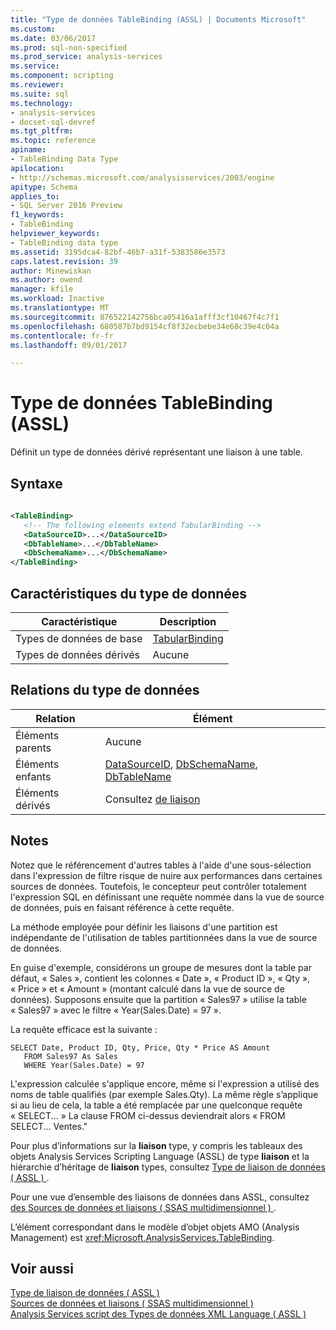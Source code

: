 ```yaml
---
title: "Type de données TableBinding (ASSL) | Documents Microsoft"
ms.custom: 
ms.date: 03/06/2017
ms.prod: sql-non-specified
ms.prod_service: analysis-services
ms.service: 
ms.component: scripting
ms.reviewer: 
ms.suite: sql
ms.technology:
- analysis-services
- docset-sql-devref
ms.tgt_pltfrm: 
ms.topic: reference
apiname:
- TableBinding Data Type
apilocation:
- http://schemas.microsoft.com/analysisservices/2003/engine
apitype: Schema
applies_to:
- SQL Server 2016 Preview
f1_keywords:
- TableBinding
helpviewer_keywords:
- TableBinding data type
ms.assetid: 3195dca4-82bf-46b7-a31f-5383586e3573
caps.latest.revision: 39
author: Minewiskan
ms.author: owend
manager: kfile
ms.workload: Inactive
ms.translationtype: MT
ms.sourcegitcommit: 876522142756bca05416a1afff3cf10467f4c7f1
ms.openlocfilehash: 680587b7bd9154cf8f32ecbebe34e68c39e4c04a
ms.contentlocale: fr-fr
ms.lasthandoff: 09/01/2017

---
```

# <a name="tablebinding-data-type-assl"></a>Type de données TableBinding (ASSL)
  Définit un type de données dérivé représentant une liaison à une table.  
  
## <a name="syntax"></a>Syntaxe  
  
```xml  
  
<TableBinding>  
   <!-- The following elements extend TabularBinding -->  
   <DataSourceID>...</DataSourceID>  
   <DbTableName>...</DbTableName>  
   <DbSchemaName>...</DbSchemaName>  
</TableBinding>  
```  
  
## <a name="data-type-characteristics"></a>Caractéristiques du type de données  
  
|Caractéristique|Description|  
|--------------------|-----------------|  
|Types de données de base|[TabularBinding](../../../analysis-services/scripting/data-type/tabularbinding-data-type-assl.md)|  
|Types de données dérivés|Aucune|  
  
## <a name="data-type-relationships"></a>Relations du type de données  
  
|Relation|Élément|  
|------------------|-------------|  
|Éléments parents|Aucune|  
|Éléments enfants|[DataSourceID](../../../analysis-services/scripting/properties/datasourceid-element-assl.md), [DbSchemaName](../../../analysis-services/scripting/properties/dbschemaname-element-assl.md), [DbTableName](../../../analysis-services/scripting/properties/dbtablename-element-assl.md)|  
|Éléments dérivés|Consultez [de liaison](../../../analysis-services/scripting/data-type/binding-data-type-assl.md)|  
  
## <a name="remarks"></a>Notes  
 Notez que le référencement d'autres tables à l'aide d'une sous-sélection dans l'expression de filtre risque de nuire aux performances dans certaines sources de données. Toutefois, le concepteur peut contrôler totalement l'expression SQL en définissant une requête nommée dans la vue de source de données, puis en faisant référence à cette requête.  
  
 La méthode employée pour définir les liaisons d'une partition est indépendante de l'utilisation de tables partitionnées dans la vue de source de données.  
  
 En guise d'exemple, considérons un groupe de mesures dont la table par défaut, « Sales », contient les colonnes « Date », « Product ID », « Qty », « Price » et « Amount » (montant calculé dans la vue de source de données). Supposons ensuite que la partition « Sales97 » utilise la table « Sales97 » avec le filtre « Year(Sales.Date) = 97 ».  
  
 La requête efficace est la suivante :  
  
```  
SELECT Date, Product ID, Qty, Price, Qty * Price AS Amount   
   FROM Sales97 As Sales  
   WHERE Year(Sales.Date) = 97  
```  
  
 L'expression calculée s'applique encore, même si l'expression a utilisé des noms de table qualifiés (par exemple Sales.Qty). La même règle s’applique si au lieu de cela, la table a été remplacée par une quelconque requête « SELECT... » La clause FROM ci-dessus deviendrait alors « FROM SELECT... Ventes."  
  
 Pour plus d’informations sur la **liaison** type, y compris les tableaux des objets Analysis Services Scripting Language (ASSL) de type **liaison** et la hiérarchie d’héritage de **liaison** types, consultez [Type de liaison de données &#40; ASSL &#41; ](../../../analysis-services/scripting/data-type/binding-data-type-assl.md).  
  
 Pour une vue d’ensemble des liaisons de données dans ASSL, consultez [des Sources de données et liaisons &#40; SSAS multidimensionnel &#41; ](../../../analysis-services/multidimensional-models/data-sources-and-bindings-ssas-multidimensional.md).  
  
 L’élément correspondant dans le modèle d’objet objets AMO (Analysis Management) est <xref:Microsoft.AnalysisServices.TableBinding>.  
  
## <a name="see-also"></a>Voir aussi  
 [Type de liaison de données &#40; ASSL &#41;](../../../analysis-services/scripting/data-type/binding-data-type-assl.md)   
 [Sources de données et liaisons &#40; SSAS multidimensionnel &#41;](../../../analysis-services/multidimensional-models/data-sources-and-bindings-ssas-multidimensional.md)   
 [Analysis Services script des Types de données XML Language &#40; ASSL &#41;](../../../analysis-services/scripting/data-type/analysis-services-scripting-language-xml-data-types-assl.md)  
  
  

